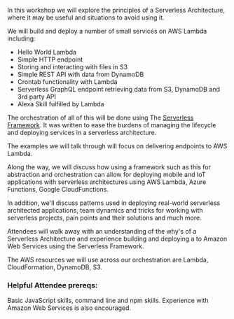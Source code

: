 In this workshop we will explore the principles of a Serverless Architecture, where it may be useful and situations to avoid using it.

We will build and deploy a number of small services on AWS Lambda including:

- Hello World Lambda
- Simple HTTP endpoint
- Storing and interacting with files in S3
- Simple REST API with data from DynamoDB
- Crontab functionality with Lambda
- Serverless GraphQL endpoint retrieving data from S3, DynamoDB and 3rd party API
- Alexa Skill fulfilled by Lambda

The orchestration of all of this will be done using The [Serverless Framework](https://serverless.com). It was written to ease the burdens of managing the lifecycle and deploying services in a serverless architecture. 

The examples we will talk through will focus on delivering endpoints to AWS Lambda.

Along the way, we will discuss how using a framework such as this for abstraction and orchestration can allow for deploying mobile and IoT applications with serverless architectures using AWS Lambda, Azure Functions, Google CloudFunctions. 

In addition, we'll discuss patterns used in deploying real-world serverless architected applications, team dynamics and tricks for working with serverless projects, pain points and their solutions and much more.

Attendees will walk away with an understanding of the why's of a Serverless Architecture and experience building and deploying a to Amazon Web Services using the Serverless Framework.

The AWS resources we will use across our orchestration are Lambda, CloudFormation, DynamoDB, S3.

### Helpful Attendee prereqs:

Basic JavaScript skills, command line and npm skills.
Experience with Amazon Web Services is also encouraged.
